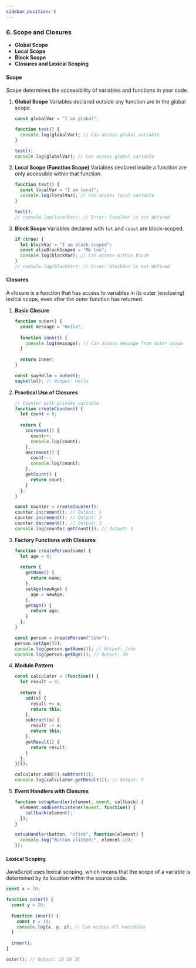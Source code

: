 ```yaml
---
sidebar_position: 6
---
```


### 6. **Scope and Closures**
- **Global Scope**
- **Local Scope**
- **Block Scope**
- **Closures and Lexical Scoping**

#### **Scope**
Scope determines the accessibility of variables and functions in your code.

1. **Global Scope**
   Variables declared outside any function are in the global scope.
   ```javascript
   const globalVar = "I am global";

   function test() {
     console.log(globalVar); // Can access global variable
   }

   test();
   console.log(globalVar); // Can access global variable
   ```

2. **Local Scope (Function Scope)**
   Variables declared inside a function are only accessible within that function.
   ```javascript
   function test() {
     const localVar = "I am local";
     console.log(localVar); // Can access local variable
   }

   test();
   // console.log(localVar); // Error: localVar is not defined
   ```

3. **Block Scope**
   Variables declared with `let` and `const` are block-scoped.
   ```javascript
   if (true) {
     let blockVar = "I am block-scoped";
     const alsoBlockScoped = "Me too";
     console.log(blockVar); // Can access within block
   }
   // console.log(blockVar); // Error: blockVar is not defined
   ```

#### **Closures**
A closure is a function that has access to variables in its outer (enclosing) lexical scope, even after the outer function has returned.

1. **Basic Closure**
   ```javascript
   function outer() {
     const message = "Hello";
     
     function inner() {
       console.log(message); // Can access message from outer scope
     }
     
     return inner;
   }

   const sayHello = outer();
   sayHello(); // Output: Hello
   ```

2. **Practical Use of Closures**
   ```javascript
   // Counter with private variable
   function createCounter() {
     let count = 0;
     
     return {
       increment() {
         count++;
         console.log(count);
       },
       decrement() {
         count--;
         console.log(count);
       },
       getCount() {
         return count;
       }
     };
   }

   const counter = createCounter();
   counter.increment(); // Output: 1
   counter.increment(); // Output: 2
   counter.decrement(); // Output: 1
   console.log(counter.getCount()); // Output: 1
   ```

3. **Factory Functions with Closures**
   ```javascript
   function createPerson(name) {
     let age = 0;
     
     return {
       getName() {
         return name;
       },
       setAge(newAge) {
         age = newAge;
       },
       getAge() {
         return age;
       }
     };
   }

   const person = createPerson("John");
   person.setAge(30);
   console.log(person.getName()); // Output: John
   console.log(person.getAge()); // Output: 30
   ```

4. **Module Pattern**
   ```javascript
   const calculator = (function() {
     let result = 0;
     
     return {
       add(x) {
         result += x;
         return this;
       },
       subtract(x) {
         result -= x;
         return this;
       },
       getResult() {
         return result;
       }
     };
   })();

   calculator.add(5).subtract(2);
   console.log(calculator.getResult()); // Output: 3
   ```

5. **Event Handlers with Closures**
   ```javascript
   function setupHandler(element, event, callback) {
     element.addEventListener(event, function() {
       callback(element);
     });
   }

   setupHandler(button, "click", function(element) {
     console.log("Button clicked:", element.id);
   });
   ```

#### **Lexical Scoping**
JavaScript uses lexical scoping, which means that the scope of a variable is determined by its location within the source code.

```javascript
const x = 10;

function outer() {
  const y = 20;
  
  function inner() {
    const z = 30;
    console.log(x, y, z); // Can access all variables
  }
  
  inner();
}

outer(); // Output: 10 20 30
``` 